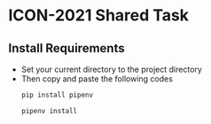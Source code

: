 # ICON-2021 Shared Task

## Install Requirements

* Set your current directory to the project directory
* Then copy and paste the following codes
    ```bash
    pip install pipenv
    ```
    ```bash
    pipenv install
    ```

